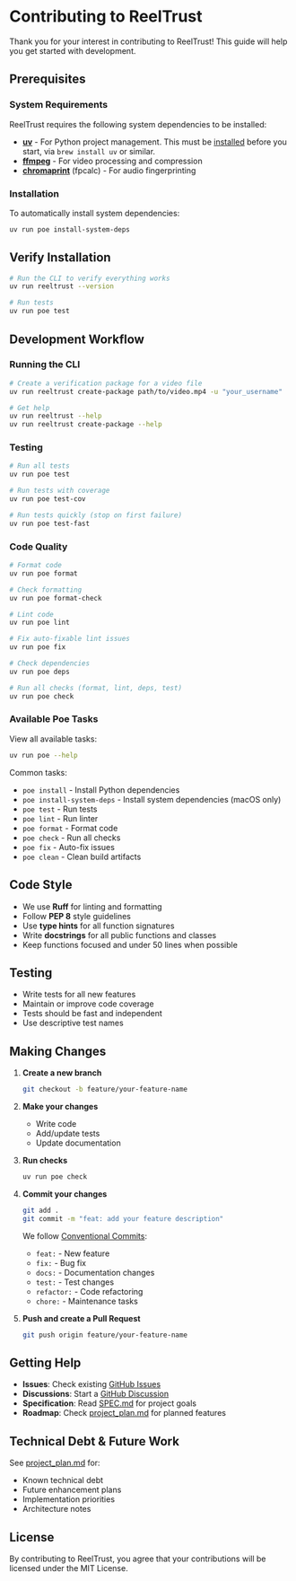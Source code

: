 # Contributing to ReelTrust

Thank you for your interest in contributing to ReelTrust! This guide will help you get started with development.

## Prerequisites

### System Requirements

ReelTrust requires the following system dependencies to be installed:

- [**uv**](https://docs.astral.sh/uv/) - For Python project management. This must be [installed](https://docs.astral.sh/uv/getting-started/installation/) before you start, via `brew install uv` or similar.
- [**ffmpeg**](https://ffmpeg.org/) - For video processing and compression
- [**chromaprint**](https://acoustid.org/chromaprint) (fpcalc) - For audio fingerprinting

### Installation

To automatically install system dependencies:

```bash
uv run poe install-system-deps
```

## Verify Installation

```bash
# Run the CLI to verify everything works
uv run reeltrust --version

# Run tests
uv run poe test
```

## Development Workflow

### Running the CLI

```bash
# Create a verification package for a video file
uv run reeltrust create-package path/to/video.mp4 -u "your_username"

# Get help
uv run reeltrust --help
uv run reeltrust create-package --help
```

### Testing

```bash
# Run all tests
uv run poe test

# Run tests with coverage
uv run poe test-cov

# Run tests quickly (stop on first failure)
uv run poe test-fast
```

### Code Quality

```bash
# Format code
uv run poe format

# Check formatting
uv run poe format-check

# Lint code
uv run poe lint

# Fix auto-fixable lint issues
uv run poe fix

# Check dependencies
uv run poe deps

# Run all checks (format, lint, deps, test)
uv run poe check
```

### Available Poe Tasks

View all available tasks:

```bash
uv run poe --help
```

Common tasks:

- `poe install` - Install Python dependencies
- `poe install-system-deps` - Install system dependencies (macOS only)
- `poe test` - Run tests
- `poe lint` - Run linter
- `poe format` - Format code
- `poe check` - Run all checks
- `poe fix` - Auto-fix issues
- `poe clean` - Clean build artifacts

## Code Style

- We use **Ruff** for linting and formatting
- Follow **PEP 8** style guidelines
- Use **type hints** for all function signatures
- Write **docstrings** for all public functions and classes
- Keep functions focused and under 50 lines when possible

## Testing

- Write tests for all new features
- Maintain or improve code coverage
- Tests should be fast and independent
- Use descriptive test names

## Making Changes

1. **Create a new branch**

   ```bash
   git checkout -b feature/your-feature-name
   ```

1. **Make your changes**

   - Write code
   - Add/update tests
   - Update documentation

1. **Run checks**

   ```bash
   uv run poe check
   ```

1. **Commit your changes**

   ```bash
   git add .
   git commit -m "feat: add your feature description"
   ```

   We follow [Conventional Commits](https://www.conventionalcommits.org/):

   - `feat:` - New feature
   - `fix:` - Bug fix
   - `docs:` - Documentation changes
   - `test:` - Test changes
   - `refactor:` - Code refactoring
   - `chore:` - Maintenance tasks

1. **Push and create a Pull Request**

   ```bash
   git push origin feature/your-feature-name
   ```

## Getting Help

- **Issues**: Check existing [GitHub Issues](https://github.com/aaronsteers/ReelTrust/issues)
- **Discussions**: Start a [GitHub Discussion](https://github.com/aaronsteers/ReelTrust/discussions)
- **Specification**: Read [SPEC.md](SPEC.md) for project goals
- **Roadmap**: Check [project_plan.md](project_plan.md) for planned features

## Technical Debt & Future Work

See [project_plan.md](project_plan.md) for:

- Known technical debt
- Future enhancement plans
- Implementation priorities
- Architecture notes

## License

By contributing to ReelTrust, you agree that your contributions will be licensed under the MIT License.
